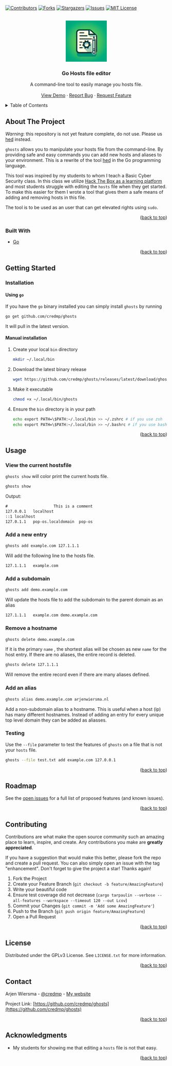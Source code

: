 <div id="top"></div>
<!--
*** Thanks for checking out the Best-README-Template. If you have a suggestion
*** that would make this better, please fork the repo and create a pull request
*** or simply open an issue with the tag "enhancement".
*** Don't forget to give the project a star!
*** Thanks again! Now go create something AMAZING! :D
-->



<!-- PROJECT SHIELDS -->
<!--
*** I'm using markdown "reference style" links for readability.
*** Reference links are enclosed in brackets [ ] instead of parentheses ( ).
*** See the bottom of this document for the declaration of the reference variables
*** for contributors-url, forks-url, etc. This is an optional, concise syntax you may use.
*** https://www.markdownguide.org/basic-syntax/#reference-style-links
-->
[![Contributors][contributors-shield]][contributors-url]
[![Forks][forks-shield]][forks-url]
[![Stargazers][stars-shield]][stars-url]
[![Issues][issues-shield]][issues-url]
[![MIT License][license-shield]][license-url]


<!-- PROJECT LOGO -->
<br />
<div align="center">
  <a href="https://github.com/credmp/ghosts">
    <img src="docs/icon-ghosts-128.png" alt="Logo" width="128" height="128">
  </a>

<h3 align="center">Go Hosts file editor</h3>

  <p align="center">
    A command-line tool to easily manage you hosts file.
    <br />
    <br />
    <a href="https://github.com/credmp/ghosts">View Demo</a>
    ·
    <a href="https://github.com/credmp/ghosts/issues">Report Bug</a>
    ·
    <a href="https://github.com/credmp/ghosts/issues">Request Feature</a>
  </p>
</div>



<!-- TABLE OF CONTENTS -->
<details>
  <summary>Table of Contents</summary>
  <ol>
    <li>
      <a href="#about-the-project">About The Project</a>
      <ul>
        <li><a href="#built-with">Built With</a></li>
      </ul>
    </li>
    <li>
      <a href="#getting-started">Getting Started</a>
      <ul>
        <li><a href="#prerequisites">Prerequisites</a></li>
        <li><a href="#installation">Installation</a></li>
      </ul>
    </li>
    <li><a href="#usage">Usage</a></li>
    <li><a href="#roadmap">Roadmap</a></li>
    <li><a href="#contributing">Contributing</a></li>
    <li><a href="#license">License</a></li>
    <li><a href="#contact">Contact</a></li>
    <li><a href="#acknowledgments">Acknowledgments</a></li>
  </ol>
</details>



<!-- ABOUT THE PROJECT -->
## About The Project

*Warning*: this repository is not yet feature complete, do not use. Please us [hed](https://github.com/credmp/hed) instead.

`ghosts` allows you to manipulate your hosts file from the command-line. By providing safe and easy commands you can add new hosts and aliases to your environment. This is a rewrite of the tool [hed](https://github.com/credmp/hed) in the Go programming language.

This tool was inspired by my students to whom I teach a Basic Cyber Security class. In this class we utilize [Hack The Box as a learning platform](https://www.youtube.com/watch?v=3b2Xul3gu_8&t=3592s) and most students struggle with editing the `hosts` file when they get started. To make this easier for them I wrote a tool that gives them a safe means of adding and removing hosts in this file.

The tool is to be used as an user that can get elevated rights using `sudo`.

<p align="right">(<a href="#top">back to top</a>)</p>



### Built With

* [Go](https://www.go.dev/)

<p align="right">(<a href="#top">back to top</a>)</p>



<!-- GETTING STARTED -->
## Getting Started

### Installation

#### Using `go`

If you have the `go` binary installed you can simply install `ghosts` by running

```sh
go get github.com/credmp/ghosts
```

It will pull in the latest version.

#### Manual installation

1. Create your local `bin` directory
   ```sh
   mkdir ~/.local/bin
   ```
2. Download the latest binary release
   ```sh
   wget https://github.com/credmp/ghosts/releases/latest/download/ghosts -O ~/.local/bin/ghosts
   ```
3. Make it executable
   ```sh
   chmod +x ~/.local/bin/ghosts
   ```
4. Ensure the `bin` directory is in your path

   ```sh
   echo export PATH=\$PATH:~/.local/bin >> ~/.zshrc # if you use zsh
   echo export PATH=\$PATH:~/.local/bin >> ~/.bashrc # if you use bash
   ```

<p align="right">(<a href="#top">back to top</a>)</p>



<!-- USAGE EXAMPLES -->
## Usage


### View the current hostsfile

`ghosts show` will color print the current hosts file.

```sh
ghosts show
```

Output:

```
#                    This is a comment
127.0.0.1	localhost	
::1	localhost	
127.0.1.1	pop-os.localdomain	pop-os
```

### Add a new entry

```sh
ghosts add example.com 127.1.1.1
```

Will add the following line to the hosts file.

```
127.1.1.1	example.com
```

### Add a subdomain

```sh
ghosts add demo.example.com
```

Will update the hosts file to add the subdomain to the parent domain as an alias

```
127.1.1.1	example.com	demo.example.com
```

### Remove a hostname

```sh
ghosts delete demo.example.com
```

If it is the primary `name` , the shortest alias will be chosen as new `name` for the host entry. If there are no aliases, the entire record is deleted.

```sh
ghosts delete 127.1.1.1
```

Will remove the entire record even if there are many aliases defined.

### Add an alias 

``` sh
ghosts alias demo.example.com arjenwiersma.nl
```

Add a non-subdomain alias to a hostname. This is useful when a host (ip) has many different hostnames. Instead of adding an entry for every unique top level domain they can be added as aliasses.

### Testing

Use the `--file` parameter to test the features of `ghosts` on a file that is not your `hosts` file.

```sh
ghosts --file test.txt add example.com 127.0.0.1
```

<p align="right">(<a href="#top">back to top</a>)</p>



<!-- ROADMAP -->
## Roadmap

See the [open issues](https://github.com/credmp/ghosts/issues) for a full list of proposed features (and known issues).

<p align="right">(<a href="#top">back to top</a>)</p>



<!-- CONTRIBUTING -->
## Contributing

Contributions are what make the open source community such an amazing place to learn, inspire, and create. Any contributions you make are **greatly appreciated**.

If you have a suggestion that would make this better, please fork the repo and create a pull request. You can also simply open an issue with the tag "enhancement".
Don't forget to give the project a star! Thanks again!

1. Fork the Project
2. Create your Feature Branch (`git checkout -b feature/AmazingFeature`)
3. Write your beautiful code
4. Ensure test coverage did not decrease (`cargo tarpaulin --verbose --all-features --workspace --timeout 120 --out Lcov`)
5. Commit your Changes (`git commit -m 'Add some AmazingFeature'`)
6. Push to the Branch (`git push origin feature/AmazingFeature`)
7. Open a Pull Request

<p align="right">(<a href="#top">back to top</a>)</p>



<!-- LICENSE -->
## License

Distributed under the GPLv3 License. See `LICENSE.txt` for more information.

<p align="right">(<a href="#top">back to top</a>)</p>



<!-- CONTACT -->
## Contact

Arjen Wiersma - [@credmp](https://twitter.com/credmp) - [My website](https://www.arjenwiersma.nl/)

Project Link: [https://github.com/credmp/ghosts](https://github.com/credmp/ghosts)

<p align="right">(<a href="#top">back to top</a>)</p>



<!-- ACKNOWLEDGMENTS -->
## Acknowledgments

* My students for showing me that editing a `hosts` file is not that easy.

<p align="right">(<a href="#top">back to top</a>)</p>



<!-- MARKDOWN LINKS & IMAGES -->
<!-- https://www.markdownguide.org/basic-syntax/#reference-style-links -->
[contributors-shield]: https://img.shields.io/github/contributors/credmp/ghosts.svg?style=for-the-badge
[contributors-url]: https://github.com/credmp/ghosts/graphs/contributors
[forks-shield]: https://img.shields.io/github/forks/credmp/ghosts.svg?style=for-the-badge
[forks-url]: https://github.com/credmp/ghosts/network/members
[stars-shield]: https://img.shields.io/github/stars/credmp/ghosts.svg?style=for-the-badge
[stars-url]: https://github.com/credmp/ghosts/stargazers
[issues-shield]: https://img.shields.io/github/issues/credmp/ghosts.svg?style=for-the-badge
[issues-url]: https://github.com/credmp/ghosts/issues
[license-shield]: https://img.shields.io/github/license/credmp/ghosts.svg?style=for-the-badge
[license-url]: https://github.com/credmp/ghosts/blob/master/LICENSE.txt
[product-screenshot]: images/cast.gif

